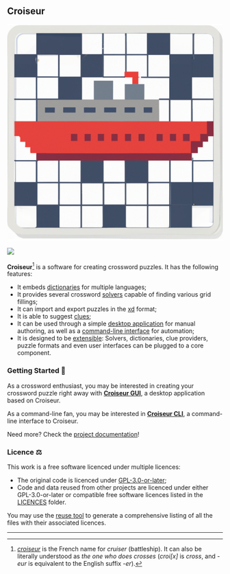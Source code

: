 <!--
SPDX-FileCopyrightText: 2023 Antoine Belvire
SPDX-License-Identifier: GPL-3.0-or-later
-->

## Croiseur

![Logo](croiseur-gui/croiseur-gui/src/main/resources/com/gitlab/super7ramp/croiseur/gui/application-icon.png)

![](https://gitlab.com/super7ramp/croiseur/-/badges/release.svg?key_text=Latest+Release+(Unstable)&key_width=150)

**Croiseur**[^1] is a software for creating crossword puzzles. It has the following features:

* It embeds [dictionaries][] for multiple languages;
* It provides several crossword [solvers][] capable of finding various grid fillings;
* It can import and export puzzles in the [xd][] format;
* It is able to suggest [clues][];
* It can be used through a simple [desktop application][] for manual authoring, as well as a
  [command-line interface][] for automation;
* It is designed to be [extensible][]: Solvers, dictionaries, clue providers, puzzle formats and
  even user interfaces can be plugged to a core component.

### Getting Started 🚀

As a crossword enthusiast, you may be interested in creating your crossword puzzle right away with
**[Croiseur GUI][]**, a desktop application based on Croiseur.

As a command-line fan, you may be interested in **[Croiseur CLI][]**, a command-line interface to
Croiseur.

Need more? Check the [project documentation][]!

### Licence ⚖️

This work is a free software licenced under multiple licences:

* The original code is licenced under [GPL-3.0-or-later][];
* Code and data reused from other projects are licenced under either GPL-3.0-or-later or
  compatible free software licences listed in the [LICENCES][] folder.

You may use the [reuse tool][] to generate a
comprehensive listing of all the files with their associated licences.

<!-- Reference Links -->

[clues]: croiseur-clue/croiseur-clue-openai-plugin

[command-line interface]: croiseur-cli

[Croiseur CLI]: croiseur-cli

[desktop application]: croiseur-gui

[Croiseur GUI]: croiseur-gui

[dictionaries]: doc/reference/Available-service-providers.md#dictionary-list

[extensible]: croiseur-spi

[GPL-3.0-or-later]: LICENSES/GPL-3.0-or-later.txt

[LICENCES]: LICENSES

[platforms]: https://wiki.openjdk.org/display/Build/Supported+Build+Platforms

[project documentation]: doc

[reuse tool]: https://github.com/fsfe/reuse-tool

[solvers]: doc/reference/Available-service-providers.md#solvers

[xd]: croiseur-puzzle/croiseur-puzzle-codec-xd

---

[^1]: [_croiseur_](https://en.wiktionary.org/wiki/croiseur) is the French name for _cruiser_
(battleship). It can also be literally understood as _the one who does crosses_ (_croi\[x\]_ is
_cross_, and _-eur_ is equivalent to the English suffix _-er_).
